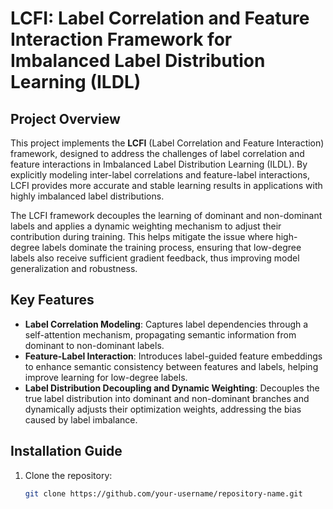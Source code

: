# LCFI: Label Correlation and Feature Interaction Framework for Imbalanced Label Distribution Learning (ILDL)

## Project Overview
This project implements the **LCFI** (Label Correlation and Feature Interaction) framework, designed to address the challenges of label correlation and feature interactions in Imbalanced Label Distribution Learning (ILDL). By explicitly modeling inter-label correlations and feature-label interactions, LCFI provides more accurate and stable learning results in applications with highly imbalanced label distributions.

The LCFI framework decouples the learning of dominant and non-dominant labels and applies a dynamic weighting mechanism to adjust their contribution during training. This helps mitigate the issue where high-degree labels dominate the training process, ensuring that low-degree labels also receive sufficient gradient feedback, thus improving model generalization and robustness.

## Key Features
- **Label Correlation Modeling**: Captures label dependencies through a self-attention mechanism, propagating semantic information from dominant to non-dominant labels.
- **Feature-Label Interaction**: Introduces label-guided feature embeddings to enhance semantic consistency between features and labels, helping improve learning for low-degree labels.
- **Label Distribution Decoupling and Dynamic Weighting**: Decouples the true label distribution into dominant and non-dominant branches and dynamically adjusts their optimization weights, addressing the bias caused by label imbalance.

## Installation Guide
1. Clone the repository:
   ```bash
   git clone https://github.com/your-username/repository-name.git
